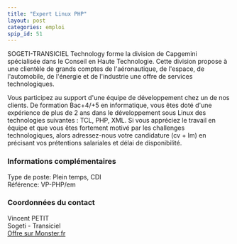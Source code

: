 ```yaml
---
title: "Expert Linux PHP"
layout: post
categories: emploi
spip_id: 51
---
```

SOGETI-TRANSICIEL Technology forme la division de Capgemini spécialisée dans le Conseil en Haute Technologie. Cette division propose à une clientèle de grands comptes de l'aéronautique, de l'espace, de l'automobile, de l'énergie et de l'industrie une offre de services technologiques.

Vous participez au support d'une équipe de développement chez un de nos clients. De formation Bac+4/+5 en informatique, vous êtes doté d'une expérience de 
plus de 2 ans dans le développement sous Linux des technologies suivantes :
TCL, PHP, XML. Si vous appréciez le travail en équipe et que vous êtes 
fortement motivé par les challenges technologiques, alors adressez-nous 
votre candidature (cv + lm) en précisant vos prétentions salariales et délai 
de disponibilité.

### Informations complémentaires ###
Type de poste: Plein temps, CDI   
Référence: VP-PHP/em

### Coordonnées du contact ###  
Vincent PETIT  
Sogeti - Transiciel  
[Offre sur Monster.fr](http://offres.monster.fr/getjob.asp?JobID=31006155&amp;WT.mc_n=MKT000125)